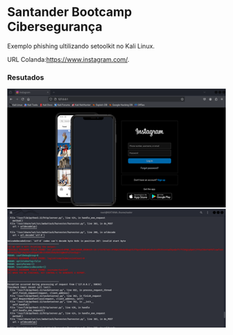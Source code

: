 # Santander Bootcamp Cibersegurança 
Exemplo phishing ultilizando setoolkit no Kali Linux.


URL Colanda:https://www.instagram.com/.

### Resutados

![Alt text](./1.png "Optional title")
![Alt text](./2.png "Optional title")
